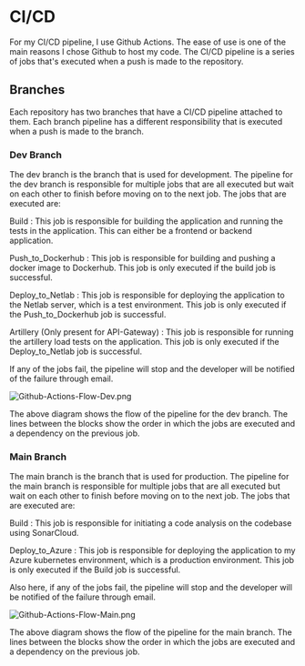 # CI/CD

For my CI/CD pipeline, I use Github Actions. The ease of use is one of the main reasons I chose Github to host my code. The CI/CD pipeline is a series of jobs that's executed when a push is made to the repository.

## Branches

Each repository has two branches that have a CI/CD pipeline attached to them. Each branch pipeline has a different responsibility that is executed when a push is made to the branch.

### Dev Branch

The dev branch is the branch that is used for development. The pipeline for the dev branch is responsible for multiple jobs that are all executed but wait on each other to finish before moving on to the next job. The jobs that are executed are:

Build
: This job is responsible for building the application and running the tests in the application. This can either be a frontend or backend application.

Push_to_Dockerhub
: This job is responsible for building and pushing a docker image to Dockerhub. This job is only executed if the build job is successful.

Deploy_to_Netlab
: This job is responsible for deploying the application to the Netlab server, which is a test environment. This job is only executed if the Push_to_Dockerhub job is successful.

Artillery (Only present for API-Gateway)
: This job is responsible for running the artillery load tests on the application. This job is only executed if the Deploy_to_Netlab job is successful.

If any of the jobs fail, the pipeline will stop and the developer will be notified of the failure through email.

![Github-Actions-Flow-Dev.png](Github-Actions-Flow-Dev.png)

The above diagram shows the flow of the pipeline for the dev branch. The lines between the blocks show the order in which the jobs are executed and a dependency on the previous job.

### Main Branch

The main branch is the branch that is used for production. The pipeline for the main branch is responsible for multiple jobs that are all executed but wait on each other to finish before moving on to the next job. The jobs that are executed are:

Build
: This job is responsible for initiating a code analysis on the codebase using SonarCloud.

Deploy_to_Azure
: This job is responsible for deploying the application to my Azure kubernetes environment, which is a production environment. This job is only executed if the Build job is successful.

Also here, if any of the jobs fail, the pipeline will stop and the developer will be notified of the failure through email.

![Github-Actions-Flow-Main.png](Github-Actions-Flow-Main.png)

The above diagram shows the flow of the pipeline for the main branch. The lines between the blocks show the order in which the jobs are executed and a dependency on the previous job.